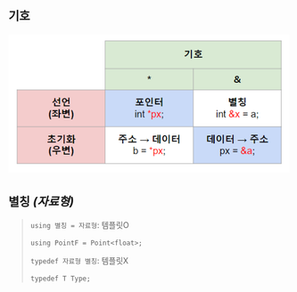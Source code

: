 ## 기호
###### <img src = 'img/기호.png'>

## 별칭 *(자료형)*
>`using 별칭 = 자료형`: 템플릿O
>```
>using PointF = Point<float>;
>``` 
>`typedef 자료형 별칭`: 템플릿X
>```
>typedef T Type;    
>``` 





